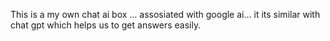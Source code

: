 This is a my own chat ai box ... assosiated with google ai... it its similar with chat gpt which helps us to get answers easily.
